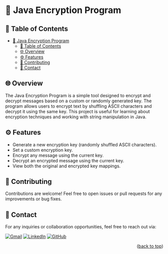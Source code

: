 # 🔐 Java Encryption Program

## 📌 Table of Contents

- [🔐 Java Encryption Program](#-java-encryption-program)
  - [📌 Table of Contents](#-table-of-contents)
  - [🌐 Overview](#-overview)
  - [⚙️ Features](#️-features)
  - [🤝 Contributing](#-contributing)
  - [💬 Contact](#-contact)

## 🌐 Overview

The Java Encryption Program is a simple tool designed to encrypt and decrypt messages based on a custom or randomly generated key. The program allows users to encrypt text by shuffling ASCII characters and decrypt it using the same key. This project is useful for learning about encryption techniques and working with string manipulation in Java.

## ⚙️ Features

- Generate a new encryption key (randomly shuffled ASCII characters).
- Set a custom encryption key.
- Encrypt any message using the current key.
- Decrypt an encrypted message using the current key.
- View both the original and encrypted key mappings.

## 🤝 Contributing

Contributions are welcome! Feel free to open issues or pull requests for any improvements or bug fixes.

## 💬 Contact 

For any inquiries or collaboration opportunities, feel free to reach out via:

[![Gmail](https://img.shields.io/badge/Gmail-D14836?style=for-the-badge&logo=gmail&logoColor=white)](mailto:rajatsharma3327759@gmail.com)
[![LinkedIn](https://img.shields.io/badge/LinkedIn-0077B5?style=for-the-badge&logo=linkedin&logoColor=white)](https://www.linkedin.com/in/rajat-sharma-063b69132/)
[![GitHub](https://img.shields.io/badge/GitHub-181717?style=for-the-badge&logo=github&logoColor=white)](https://github.com/Rajat119)

<p align="right">(<a href="#-java-encryption-program">back to top</a>)</p>
